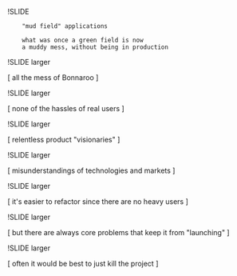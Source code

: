 
!SLIDE

        "mud field" applications

        what was once a green field is now
        a muddy mess, without being in production

!SLIDE  larger

[ all the mess of Bonnaroo ]

!SLIDE  larger

[ none of the hassles of real users ]

!SLIDE  larger

[ relentless product "visionaries" ]

!SLIDE  larger

[ misunderstandings of technologies and markets ]

!SLIDE larger

[ it's easier to refactor since there are no heavy users ]

!SLIDE larger

[ but there are always core problems that keep it from "launching" ]

!SLIDE larger

[ often it would be best to just kill the project ]
